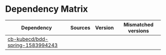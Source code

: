 # Dependency Matrix

Dependency | Sources | Version | Mismatched versions
---------- | ------- | ------- | -------------------
[cb-kubecd/bdd-spring-1583994243](https://github.com/cb-kubecd/bdd-spring-1583994243.git) |  | []() | 
